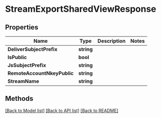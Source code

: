 # StreamExportSharedViewResponse

## Properties

Name | Type | Description | Notes
------------ | ------------- | ------------- | -------------
**DeliverSubjectPrefix** | **string** |  | 
**IsPublic** | **bool** |  | 
**JsSubjectPrefix** | **string** |  | 
**RemoteAccountNkeyPublic** | **string** |  | 
**StreamName** | **string** |  | 

## Methods


[[Back to Model list]](../README.md#documentation-for-models) [[Back to API list]](../README.md#documentation-for-api-endpoints) [[Back to README]](../README.md)


